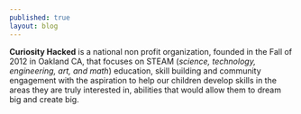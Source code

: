 ```yaml
---
published: true
layout: blog
---
```


**Curiosity Hacked** is a national non profit organization, founded in the Fall of 2012 in Oakland CA, that focuses on STEAM (_science, technology, engineering, art, and math_) education, skill building and community engagement with the aspiration to help our children develop skills in the areas they are truly interested in, abilities that would allow them to dream big and create big.


